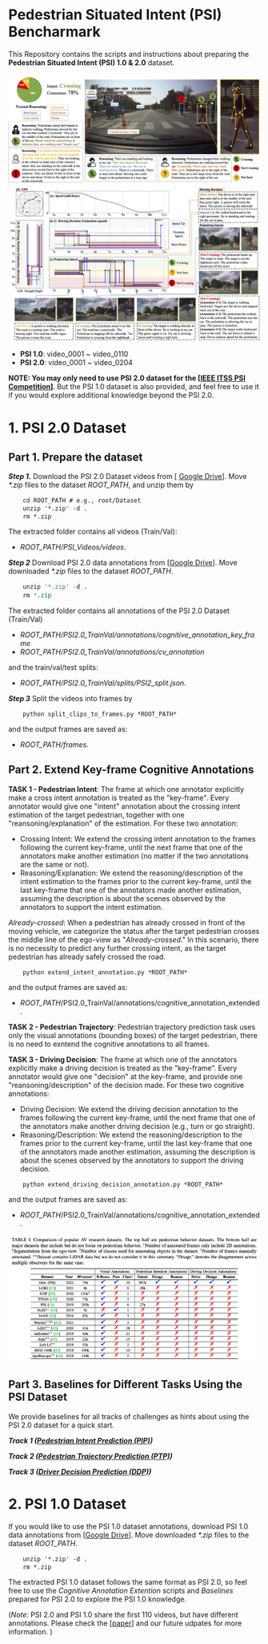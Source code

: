 # Pedestrian Situated Intent (PSI) Bencharmark

This Repository contains the scripts and instructions about preparing the **Pedestrian Situated Intent (PSI) 1.0 & 2.0** dataset. 

![image](./images/dataset_multimodal.jpg)
![image](./images/dataset_temporal.jpg)

- **PSI 1.0**: video_0001 ~ video_0110
- **PSI 2.0**: video_0001 ~ video_0204

**NOTE: You may only need to use PSI 2.0 dataset for the [[IEEE ITSS PSI Competition](https://psi-intention2022.github.io)]**. But the PSI 1.0 dataset is also provided, and feel free to use it if you would explore additional knowledge beyond the PSI 2.0.

# 1. PSI 2.0 Dataset

## Part 1. Prepare the dataset
***Step 1.*** Download the PSI 2.0 Dataset videos from [ [Google Drive](https://drive.google.com/drive/folders/1dKB1BZQNUB2D8uC-6WhvJzFk8tPXl5re?usp=sharing)]. Move *\*.zip* files to the dataset *ROOT_PATH*, and unzip them by 

```shell
    cd ROOT_PATH # e.g., root/Dataset
    unzip '*.zip' -d .
    rm *.zip
```
The extracted folder contains all videos (Train/Val):
-  *ROOT_PATH/PSI_Videos/videos*.

***Step 2*** Download PSI 2.0 data annotations from [[Google Drive](https://drive.google.com/drive/folders/1NXuAh_fW7hLofaOffl_eDeD3l84d_4Jj?usp=sharing)]. Move downloaded *\*.zip* files to the dataset *ROOT_PATH*.

```python
    unzip '*.zip' -d .
    rm *.zip
```

The extracted folder contains all annotations of the PSI 2.0 Dataset (Train/Val)
- *ROOT_PATH/PSI2.0_TrainVal/annotations/cognitive_annotation_key_frame*
- *ROOT_PATH/PSI2.0_TrainVal/annotations/cv_annotation*

and the train/val/test splits:
- *ROOT_PATH/PSI2.0_TrainVal/splits/PSI2_split.json*.


***Step 3*** Split the videos into frames by

```shell
    python split_clips_to_frames.py *ROOT_PATH*
```
and the output frames are saved as:
- *ROOT_PATH/frames*.


## Part 2. Extend Key-frame Cognitive Annotations

**TASK 1 -  Pedestrian Intent**: The frame at which one annotator explicitly make a cross intent annotation is treated as the "key-frame". Every annotator would give one "intent" annotation about the crossing intent estimation of the target pedestrian, together with one "reansoning/explanation" of the estimation. For these two annotation: 

- Crossing Intent: We extend the crossing intent annotation to the frames following the current key-frame, until the next frame that one of the annotators make another estimation (no matter if the two annotations are the same or not).
- Reasoning/Explanation: We extend the reasoning/description of the intent estimation to the frames prior to the current key-frame, until the last key-frame that one of the annotators made another estimation, assuming the description is about the scenes observed by the annotators to support the intent estimation.

*Already-crossed*: When a pedestrian has already crossed in front of the moving vehicle, we categorize the status after the target pedestrian crosses the middle line of the ego-view as "*Already-crossed*." In this scenario, there is no necessity to predict any further crossing intent, as the target pedestrian has already safely crossed the road.


```shell
    python extend_intent_annotation.py *ROOT_PATH*
```
and the output frames are saved as:
- *ROOT_PATH*/PSI2.0_TrainVal/annotations/cognitive_annotation_extended.

**TASK 2 -  Pedestrian Trajectory**: Pedestrian trajectory prediction task uses only the visual annotations (bounding boxes) of the target pedestrian, there is no need to exntend the cognitive annotations to all frames. 

**TASK 3 -  Driving Decision**: The frame at which one of the annotators explicitly make a driving decision is treated as the "key-frame". Every annotator would give one "decision" at the key-frame, and provide one "reansoning/description" of the decision made. For these two cognitive annotations: 

- Driving Decision: We extend the driving decision annotation to the frames following the current key-frame, until the next frame that one of the annotators make another driving decision (e.g., turn or go straight).
- Reasoning/Description: We extend the reasoning/description to the frames prior to the current key-frame, until the last key-frame that one of the annotators made another estimation, assuming the description is about the scenes observed by the annotators to support the driving decision.

```shell
    python extend_driving_decision_annotation.py *ROOT_PATH*
```
and the output frames are saved as:
- *ROOT_PATH*/PSI2.0_TrainVal/annotations/cognitive_annotation_extended.

![image](./images/statistics.png)

## Part 3. Baselines for Different Tasks Using the PSI Dataset 

We provide baselines for all tracks of challenges as hints about using the PSI 2.0 dataset for a quick start. 

***Track 1 ([Pedestrian Intent Prediction (PIP)](https://github.com/PSI-Intention2022/PSI-Intent-Prediction.git))***

***Track 2 ([Pedestrian Trajectory Prediction (PTP)](https://github.com/PSI-Intention2022/PSI-Trajectory-Prediction.git))***

***Track 3 ([Driver Decision Prediction (DDP)](https://github.com/PSI-Intention2022/PSI-DriverDecision-Prediction.git))***


# 2. PSI 1.0 Dataset

If you would like to use the PSI 1.0 dataset annotations, download PSI 1.0 data annotations from [[Google Drive](https://drive.google.com/drive/folders/1u0kErzPPdhd4Y7yQ9DRBtP5PirbtbKzY?usp=sharing)]. Move downloaded *\*.zip* files to the dataset *ROOT_PATH*.

```shell
    unzip '*.zip' -d .
    rm *.zip
```

The extracted PSI 1.0 dataset follows the same format as PSI 2.0, so feel free to use the *Cognitive Annotation Extention* scripts and *Baselines* prepared for PSI 2.0 to explore the PSI 1.0 knowledge. 

(*Note:* PSI 2.0 and PSI 1.0 share the first 110 videos, but have different annotations. Please check the [[paper](https://arxiv.org/pdf/2112.02604v2.pdf)] and our future udpates for more information. )